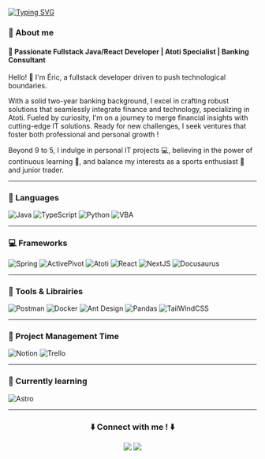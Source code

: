 [![Typing SVG](https://readme-typing-svg.demolab.com?font=Fira+Code&pause=300&color=249EF7&multiline=true&width=435&height=100&lines=Hi+there+!;Nice+to+meet+you+;Welcome+to+my+Readme)](https://git.io/typing-svg)


### 👋 About me

#### 🚀 Passionate Fullstack Java/React Developer | Atoti Specialist | Banking Consultant

Hello! 👋 I'm Éric, a fullstack developer driven to push technological boundaries. 

With a solid two-year banking background, I excel in crafting robust solutions that seamlessly integrate finance and technology, specializing in Atoti. Fueled by curiosity, I'm on a journey to merge financial insights with cutting-edge IT solutions. Ready for new challenges, I seek ventures that foster both professional and personal growth ! 

Beyond 9 to 5, I indulge in personal IT projects 💻, believing in the power of continuous learning 📖, and balance my interests as a sports enthusiast 🏃 and junior trader. 

----------

<!--
Typing code made with https://readme-typing-svg.demolab.com/demo/
Badges made with https://shields.io/
-->


### :speech_balloon: Languages
![Java](https://img.shields.io/badge/java-orange?style=for-the-badge&logo=java&logoColor=white)
![TypeScript](https://img.shields.io/badge/typescript-3178C6.svg?style=for-the-badge&logo=typescript&logoColor=white)
![Python](https://img.shields.io/badge/python-3776AB.svg?style=for-the-badge&logo=python&logoColor=white)
![VBA](https://img.shields.io/badge/vba-512BD4.svg?style=for-the-badge&logo=vba&logoColor=white)

----------

### :computer: Frameworks
![Spring](https://img.shields.io/badge/spring-6DB33F.svg?style=for-the-badge&logo=spring&logoColor=white)
![ActivePivot](https://img.shields.io/badge/activepivot-150458?style=for-the-badge&logo=activepivot&logoColor=white)
![Atoti](https://img.shields.io/badge/atoti-FF574D.svg?style=for-the-badge&logo=atoti&logoColor=white)
![React](https://img.shields.io/badge/react-3178C6.svg?style=for-the-badge&logo=react&logoColor=white)
![NextJS](https://img.shields.io/badge/nextjs-000000.svg?style=for-the-badge&logo=nextdotjs&logoColor=white)
![Docusaurus](https://img.shields.io/badge/docusaurus-green?style=for-the-badge&logo=docusaurus&logoColor=white)

----------

### :wrench: Tools & Librairies
![Postman](https://img.shields.io/badge/postman-FF6C37?style=for-the-badge&logo=postman&logoColor=white)
![Docker](https://img.shields.io/badge/docker-2496ED?style=for-the-badge&logo=docker&logoColor=white)
![Ant Design](https://img.shields.io/badge/ant_design-0170FE?style=for-the-badge&logo=antdesign&logoColor=white)
![Pandas](https://img.shields.io/badge/pandas-150458?style=for-the-badge&logo=pandas&logoColor=white)
![TailWindCSS](https://img.shields.io/badge/tailwindcss-06B6D4?style=for-the-badge&logo=tailwindcss&logoColor=white)


----------

### :date: Project Management Time
![Notion](https://img.shields.io/badge/notion-000000?style=for-the-badge&logo=notion&logoColor=white)
![Trello](https://img.shields.io/badge/trello-0052CC?style=for-the-badge&logo=trello&logoColor=white)

---------

### :mag_right: Currently learning
![Astro](https://img.shields.io/badge/astro-FF5D01.svg?style=for-the-badge&logo=astro&logoColor=white)
  
---------
  
<h3 align="center">
⬇️ Connect with me ! ⬇️
</h3>

<div align="center">
  
[<img src="https://img.shields.io/badge/LinkedIn-0077B5?style=for-the-badge&logo=linkedin&logoColor=white" />](https://www.linkedin.com/in/ericdallagnol/)
[<img src="https://img.shields.io/badge/Medium-000000?style=for-the-badge&logo=medium&logoColor=white" />](https://medium.com/@ericdall)
  
</div>
